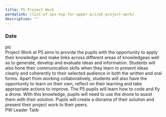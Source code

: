 ```yaml
---
title: P5 Project Work
permalink: /list-of-zps-exp-for-upper-pri/p5-project-work/
description: ""
---
```

### **Date**
pic<br>Project Work at P5 aims to provide the pupils with the opportunity to apply their knowledge and make links across different areas of knowledgeas well as to generate, develop and evaluate ideas and information. Students will also hone their communication skills when they learn to present ideas clearly and coherently to their selected audience in both the written and oral forms. Apart from working collaboratively, students will also have the opportunity to learn on their own, reflect on their learning and take appropriate actions to improve. The P5 pupils will learn how to code and fly a drone. With this knowledge, pupils will need to use the drone to assist them with their solution. Pupils will create a diorama of their solution and present their project work to their peers.<br>PW Leader Talib